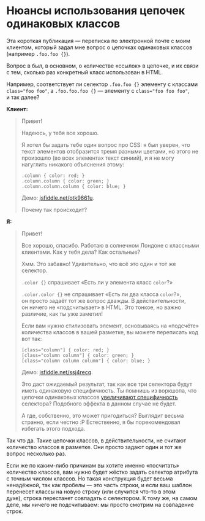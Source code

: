 # Нюансы использования цепочек одинаковых классов

Эта короткая публикация — переписка по электронной почте с моим клиентом, который задал мне вопрос 
о цепочках одинаковых классов (например `.foo.foo {}`).

Вопрос в был, в основном, о количестве «ссылок» в цепочке, и их связи с тем, сколько раз конкретный класс использован в HTML.

Например, соответствует ли селектор `.foo.foo {}` элементу с классами `class="foo foo"`, а `.foo.foo.foo {}` — элементу с `class="foo foo foo"`, и так далее?

**Клиент:**

> Привет!
>
> Надеюсь, у тебя все хорошо.
>
> Я хотел бы задать тебе один вопрос про CSS: я был уверен, что текст элементов отобразится тремя разными цветами, 
но этого не произошло (во всех элементах текст синиий), и я не могу нагуглить никакого объяснения этому:
>
>     .column { color: red; }
>     .column.column { color: green; }
>     .column.column.column { color: blue; }
>
>
> Демо: [jsfiddle.net/otk9661u][1].
>
> Почему так происходит?

**Я:**

> Привет!
>
> Все хорошо, спасибо. Работаю в солнечном Лондоне с классными клиентами. Как у тебя дела? Как остальные?
>
> Хмм. Это забавно! Удивительно, что всё это один и тот же селектор.
>
> `.color {}` спрашивает «Есть ли у элемента класс `color`?»
>
> `.color.color {}` не спрашивает «Есть ли два класса `color`?», он просто задаёт тот же вопрос дважды. В действительности, он ничего не «подсчитывает» в HTML.
> Это тонкое, но важно различие, как ты уже заметил!
>
>
> Если вам нужно стилизовать элемент, основываясь на «подсчёте» количества классов в вашей разметке, вы можете переписать код вот так:
>
>
>     [class="column"] { color: red; }
>     [class="column column"] { color: green; }
>     [class="column column column"] { color: blue; }
>
>
> Демо: [jsfiddle.net/ssj4recq][2].
>
> Это даст ожидаемый результат, так как все три селектора будут иметь одинаковую специфичность. Ты помнишь из воркшопа, что цепочки одинаковых классов [увеличивают специфичность][3] селектора? Подобного эффекта в данном случае не будет.
>
> А где, собственно, это может пригодиться? Выглядит весьма странно, если честно :P
> Естественно, я бы порекомендовал избегать этого подхода.
>

Так что да. Такие цепочки класcов, в действительности, не считают количество классов в разметке. Они просто задают 
один и тот же вопрос несколько раз.

Если же по каким-либо причинам вы хотите именно «посчитать» количество классов, вам нужно будет жёстко задать селектор атрибута с точным числом классов. Но такая конструкция будет весьма ненадёжной, так как пробелы — это часть строки, и если ваш шаблон перенесет классы на новую строку (или случится что-то в этом духе), строка перестанет совпадать с селектором. К тому же, на самом деле, мы ничего не подсчитываем: мы просто смотрим на совпадение строк.

[1]: https://jsfiddle.net/otk9661u/
[2]: https://jsfiddle.net/ssj4recq/1/
[3]: http://csswizardry.com/2014/07/hacks-for-dealing-with-specificity/
